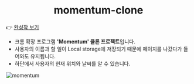 <h1 align="center">momentum-clone</h1>

👉 [완성작 보기](https://hyunjung-choi.github.io/momentum-clone/)

 - 크롬 확장 프로그램 **'Momentum' 클론 프로젝트**입니다. 
 - 사용자의 이름과 할 일이 Local storage에 저장되기 때문에 페이지를 나갔다가 들어와도 유지됩니다. 
 - 하단에서 사용자의 현재 위치와 날씨를 알 수 있습니다.

![momentum](https://user-images.githubusercontent.com/69616347/109762895-a7c85600-7c34-11eb-9471-8dd20b512ca8.gif)
